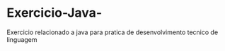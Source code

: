 # Exercicio-Java-
Exercicio relacionado a java para pratica de desenvolvimento tecnico de linguagem
